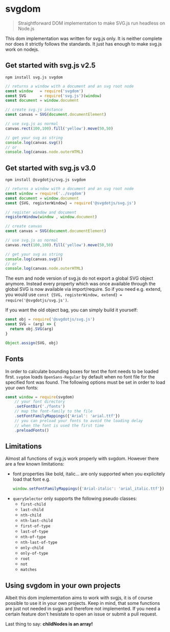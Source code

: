 # svgdom

> Straightforward DOM implementation to make SVG.js run headless on Node.js

This dom implementation was written for svg.js only. It is neither complete nor does it strictly follows the standards.
It just has enough to make svg.js work on nodejs.


## Get started with svg.js v2.5

```
npm install svg.js svgdom
```

```js
// returns a window with a document and an svg root node
const window   = require('svgdom')
const SVG      = require('svg.js')(window)
const document = window.document

// create svg.js instance
const canvas = SVG(document.documentElement)

// use svg.js as normal
canvas.rect(100,100).fill('yellow').move(50,50)

// get your svg as string
console.log(canvas.svg())
// or
console.log(canvas.node.outerHTML)
```

## Get started with svg.js v3.0

```
npm install @svgdotjs/svg.js svgdom
```

```js
// returns a window with a document and an svg root node
const window = require('../svgdom')
const document = window.document
const {SVG, registerWindow} = require('@svgdotjs/svg.js')

// register window and document
registerWindow(window , window.document)

// create canvas
const canvas = SVG(document.documentElement)

// use svg.js as normal
canvas.rect(100,100).fill('yellow').move(50,50)

// get your svg as string
console.log(canvas.svg())
// or
console.log(canvas.node.outerHTML)
```

The esm and node version of svg.js do not export a global SVG object anymore. Instead every property which was once available through the global SVG is now available via import/require.
So if you need e.g. extend, you would use `const {SVG, registerWindow, extend} = require('@svgdotjs/svg.js')`.

If you want the old object bag, you can simply build it yourself:
```js
const obj = require('@svgdotjs/svg.js')
const SVG = (arg) => {
  return obj.SVG(arg)
}

Object.assign(SVG, obj)
```

## Fonts

In order to calculate bounding boxes for text the font needs to be loaded first. `svgdom` loads `OpenSans-Regular` by default when no font file for the specified font was found.
The following options must be set in order to load your own fonts:

```js
const window = require(svgdom)
    // your font directory
    .setFontDir('./fonts')
    // map the font-family to the file
    .setFontFamilyMappings({'Arial': 'arial.ttf'})
    // you can preload your fonts to avoid the loading delay
    // when the font is used the first time
    .preloadFonts()
```

## Limitations
Almost all functions of svg.js work properly with svgdom. However there are a few known limitations:

- font properties like bold, italic... are only supported when you explicitely load that font e.g.
    ```js
    window.setFontFamilyMappings({'Arial-italic': 'arial_italic.ttf'})
    ```
- `querySelector` only supports the following pseudo classes:
    - `first-child`
    - `last-child`
    - `nth-child`
    - `nth-last-child`
    - `first-of-type`
    - `last-of-type`
    - `nth-of-type`
    - `nth-last-of-type`
    - `only-child`
    - `only-of-type`
    - `root`
    - `not`
    - `matches`

## Using svgdom in your own projects

Albeit this dom implementation aims to work with svgjs, it is of course possible to use it in your own projects.
Keep in mind, that some functions are just not needed in svgjs and therefore not implemented.
If you need a certain feature don't hesistate to open an issue or submit a pull request.

Last thing to say: **childNodes is an array!**
